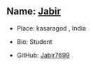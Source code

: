 ## Name: [Jabir](https://github.com/Kabir7699)

- Place: kasaragod , India

- Bio: Student

- GitHub: [Jabir7699](https://github.com/Jabir7699)
